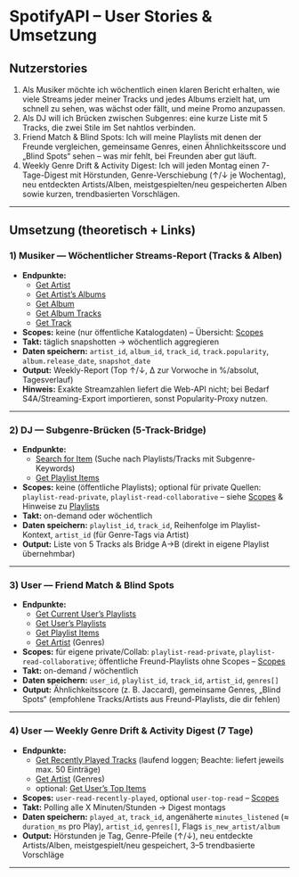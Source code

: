 # SpotifyAPI – User Stories & Umsetzung

## Nutzerstories
1. Als Musiker möchte ich wöchentlich einen klaren Bericht erhalten, wie viele Streams jeder meiner Tracks und jedes Albums erzielt hat, um schnell zu sehen, was wächst oder fällt, und meine Promo anzupassen.  
2. Als DJ will ich Brücken zwischen Subgenres: eine kurze Liste mit 5 Tracks, die zwei Stile im Set nahtlos verbinden.  
3. Friend Match & Blind Spots: Ich will meine Playlists mit denen der Freunde vergleichen, gemeinsame Genres, einen Ähnlichkeitsscore und „Blind Spots“ sehen – was mir fehlt, bei Freunden aber gut läuft.  
4. Weekly Genre Drift & Activity Digest: Ich will jeden Montag einen 7-Tage-Digest mit Hörstunden, Genre-Verschiebung (↑/↓ je Wochentag), neu entdeckten Artists/Alben, meistgespielten/neu gespeicherten Alben sowie kurzen, trendbasierten Vorschlägen.

---
## Umsetzung (theoretisch + Links)

### 1) Musiker — Wöchentlicher Streams-Report (Tracks & Alben)
- **Endpunkte:**  
  - [Get Artist](https://developer.spotify.com/documentation/web-api/reference/get-an-artist)  
  - [Get Artist’s Albums](https://developer.spotify.com/documentation/web-api/reference/get-an-artists-albums)  
  - [Get Album](https://developer.spotify.com/documentation/web-api/reference/get-an-album)  
  - [Get Album Tracks](https://developer.spotify.com/documentation/web-api/reference/get-an-albums-tracks)  
  - [Get Track](https://developer.spotify.com/documentation/web-api/reference/get-track)
- **Scopes:** keine (nur öffentliche Katalogdaten) – Übersicht: [Scopes](https://developer.spotify.com/documentation/web-api/concepts/scopes)  
- **Takt:** täglich snapshotten → wöchentlich aggregieren  
- **Daten speichern:** `artist_id`, `album_id`, `track_id`, `track.popularity`, `album.release_date`, `snapshot_date`  
- **Output:** Weekly-Report (Top ↑/↓, Δ zur Vorwoche in %/absolut, Tagesverlauf)  
- **Hinweis:** Exakte Streamzahlen liefert die Web-API nicht; bei Bedarf S4A/Streaming-Export importieren, sonst Popularity-Proxy nutzen.

---

### 2) DJ — Subgenre-Brücken (5-Track-Bridge)
- **Endpunkte:**  
  - [Search for Item](https://developer.spotify.com/documentation/web-api/reference/search) (Suche nach Playlists/Tracks mit Subgenre-Keywords)  
  - [Get Playlist Items](https://developer.spotify.com/documentation/web-api/reference/get-playlists-tracks)
- **Scopes:** keine (öffentliche Playlists); optional für private Quellen: `playlist-read-private`, `playlist-read-collaborative` – siehe [Scopes](https://developer.spotify.com/documentation/web-api/concepts/scopes) & Hinweise zu [Playlists](https://developer.spotify.com/documentation/web-api/concepts/playlists)  
- **Takt:** on-demand oder wöchentlich  
- **Daten speichern:** `playlist_id`, `track_id`, Reihenfolge im Playlist-Kontext, `artist_id` (für Genre-Tags via Artist)  
- **Output:** Liste von 5 Tracks als Bridge A→B (direkt in eigene Playlist übernehmbar)

---

### 3) User — Friend Match & Blind Spots
- **Endpunkte:**  
  - [Get Current User’s Playlists](https://developer.spotify.com/documentation/web-api/reference/get-a-list-of-current-users-playlists)  
  - [Get User’s Playlists](https://developer.spotify.com/documentation/web-api/reference/get-list-users-playlists)  
  - [Get Playlist Items](https://developer.spotify.com/documentation/web-api/reference/get-playlists-tracks)  
  - [Get Artist](https://developer.spotify.com/documentation/web-api/reference/get-an-artist) (Genres)
- **Scopes:** für eigene private/Collab: `playlist-read-private`, `playlist-read-collaborative`; öffentliche Freund-Playlists ohne Scopes – [Scopes](https://developer.spotify.com/documentation/web-api/concepts/scopes)  
- **Takt:** on-demand / wöchentlich  
- **Daten speichern:** `user_id`, `playlist_id`, `track_id`, `artist_id`, `genres[]`  
- **Output:** Ähnlichkeitsscore (z. B. Jaccard), gemeinsame Genres, „Blind Spots“ (empfohlene Tracks/Artists aus Freund-Playlists, die dir fehlen)

---

### 4) User — Weekly Genre Drift & Activity Digest (7 Tage)
- **Endpunkte:**  
  - [Get Recently Played Tracks](https://developer.spotify.com/documentation/web-api/reference/get-recently-played) (laufend loggen; Beachte: liefert jeweils max. 50 Einträge)  
  - [Get Artist](https://developer.spotify.com/documentation/web-api/reference/get-an-artist) (Genres)  
  - optional: [Get User’s Top Items](https://developer.spotify.com/documentation/web-api/reference/get-users-top-artists-and-tracks)
- **Scopes:** `user-read-recently-played`, optional `user-top-read` – [Scopes](https://developer.spotify.com/documentation/web-api/concepts/scopes)  
- **Takt:** Polling alle X Minuten/Stunden → Digest montags  
- **Daten speichern:** `played_at`, `track_id`, angenäherte `minutes_listened` (≈ `duration_ms` pro Play), `artist_id`, `genres[]`, Flags `is_new_artist/album`  
- **Output:** Hörstunden je Tag, Genre-Pfeile (↑/↓), neu entdeckte Artists/Alben, meistgespielt/neu gespeichert, 3–5 trendbasierte Vorschläge  
---